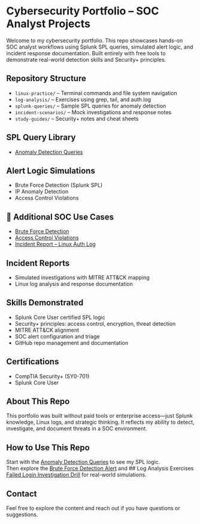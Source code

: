 # Cybersecurity Portfolio – SOC Analyst Projects
Welcome to my cybersecurity portfolio. This repo showcases hands-on SOC analyst workflows using Splunk SPL queries, simulated alert logic, and incident response documentation. Built entirely with free tools to demonstrate real-world detection skills and Security+ principles.

##  Repository Structure
- `linux-practice/` – Terminal commands and file system navigation
- `log-analysis/` – Exercises using grep, tail, and auth.log
- `splunk-queries/` – Sample SPL queries for anomaly detection
- `incident-scenarios/` – Mock investigations and response notes
- `study-guides/` – Security+ notes and cheat sheets

##  SPL Query Library
- [Anomaly Detection Queries](./splunk-queries/anomaly-detection.md)

##  Alert Logic Simulations
- Brute Force Detection (Splunk SPL)
- IP Anomaly Detection
- Access Control Violations
 
## 🔗 Additional SOC Use Cases
- [Brute Force Detection](./splunk-alerts/brute-force.md)
- [Access Control Violations](./splunk-alerts/access-control.md)
- [Incident Report – Linux Auth Log](./incident-scenarios/linux-auth-report.md)

##  Incident Reports
- Simulated investigations with MITRE ATT&CK mapping
- Linux log analysis and response documentation

##  Skills Demonstrated
- Splunk Core User certified SPL logic
- Security+ principles: access control, encryption, threat detection
- MITRE ATT&CK alignment
- SOC alert configuration and triage
- GitHub repo management and documentation

##  Certifications
- CompTIA Security+ (SY0-701)
- Splunk Core User

##  About This Repo
This portfolio was built without paid tools or enterprise access—just Splunk knowledge, Linux logs, and strategic thinking. It reflects my ability to detect, investigate, and document threats in a SOC environment.

##  How to Use This Repo
Start with the [Anomaly Detection Queries](./splunk-queries/anomaly-detection.md) to see my SPL logic.  
Then explore the [Brute Force Detection Alert](splunk-queries/brute-force-alert.md) and ## Log Analysis Exercises
[Failed Login Investigation Drill](./log-analysis/failed-login-drill.md)
 for real-world simulations.

##  Contact
Feel free to explore the content and reach out if you have questions or suggestions.




